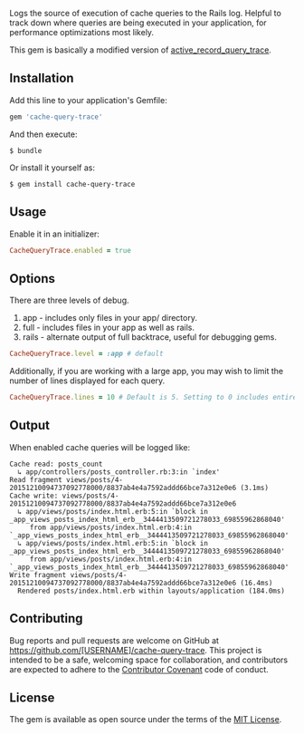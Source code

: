 Logs the source of execution of cache queries to the Rails log. Helpful to
track down where queries are being executed in your application, for
performance optimizations most likely.

This gem is basically a modified version of
[active_record_query_trace](https://github.com/ruckus/active-record-query-trace).

## Installation

Add this line to your application's Gemfile:

```ruby
gem 'cache-query-trace'
```

And then execute:

    $ bundle

Or install it yourself as:

    $ gem install cache-query-trace

## Usage

Enable it in an initializer:

```ruby
CacheQueryTrace.enabled = true
```

## Options

There are three levels of debug.

1. app - includes only files in your app/ directory.
2. full - includes files in your app as well as rails.
3. rails - alternate output of full backtrace, useful for debugging gems.

```ruby
CacheQueryTrace.level = :app # default
```

Additionally, if you are working with a large app, you may wish to limit the number of lines displayed for each query.

```ruby
CacheQueryTrace.lines = 10 # Default is 5. Setting to 0 includes entire trace.
```

## Output

When enabled cache queries will be logged like:

```
Cache read: posts_count
  ↳ app/controllers/posts_controller.rb:3:in `index'
Read fragment views/posts/4-20151210094737092778000/8837ab4e4a7592addd66bce7a312e0e6 (3.1ms)
Cache write: views/posts/4-20151210094737092778000/8837ab4e4a7592addd66bce7a312e0e6
  ↳ app/views/posts/index.html.erb:5:in `block in _app_views_posts_index_html_erb__3444413509721278033_69855962868040'
     from app/views/posts/index.html.erb:4:in `_app_views_posts_index_html_erb__3444413509721278033_69855962868040'
  ↳ app/views/posts/index.html.erb:5:in `block in _app_views_posts_index_html_erb__3444413509721278033_69855962868040'
     from app/views/posts/index.html.erb:4:in `_app_views_posts_index_html_erb__3444413509721278033_69855962868040'
Write fragment views/posts/4-20151210094737092778000/8837ab4e4a7592addd66bce7a312e0e6 (16.4ms)
  Rendered posts/index.html.erb within layouts/application (184.0ms)
```

## Contributing

Bug reports and pull requests are welcome on GitHub at https://github.com/[USERNAME]/cache-query-trace. This project is intended to be a safe, welcoming space for collaboration, and contributors are expected to adhere to the [Contributor Covenant](contributor-covenant.org) code of conduct.


## License

The gem is available as open source under the terms of the [MIT License](http://opensource.org/licenses/MIT).

